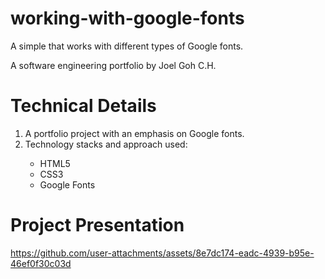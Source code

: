 # working-with-google-fonts
A simple that works with different types of Google fonts.

A software engineering portfolio by Joel Goh C.H.

# Technical Details
1. A portfolio project with an emphasis on Google fonts.
2. Technology stacks and approach used:
<ul>
  <ul>
    <li>HTML5</li>  
    <li>CSS3</li>  
    <li>Google Fonts</li>  
  </ul>
</ul>

# Project Presentation

https://github.com/user-attachments/assets/8e7dc174-eadc-4939-b95e-46ef0f30c03d




